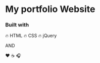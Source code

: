 # My portfolio Website

### Built with

:fire: HTML
:fire: CSS
:fire: jQuery

AND

:heart: :coffee: :headphones:
